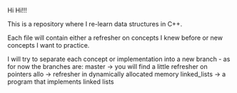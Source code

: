 Hi Hi!!!

This is a repository where I re-learn data structures in C++.

Each file will contain either a refresher on concepts I knew before or new concepts I want to practice.

I will try to separate each concept or implementation into a new branch - as for now the branches are:
  master -> you will find a little refresher on pointers
  allo -> refresher in dynamically allocated memory
  linked_lists -> a program that implements linked lists
  


  
